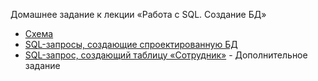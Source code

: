 Домашнее задание к лекции «Работа с SQL. Создание БД»

- [Схема](https://github.com/pyLexxDramma/working_with_SQL/blob/main/homework1/data_base.png)
- [SQL-запросы, создающие спроектированную БД](https://github.com/pyLexxDramma/working_with_SQL/blob/main/homework1/music.sql) 
- [SQL-запрос, создающий таблицу «Сотрудник»](https://github.com/pyLexxDramma/working_with_SQL/blob/main/homework1/create_employee_table.sql) - Дополнительное задание
